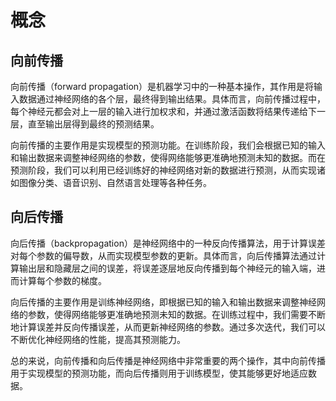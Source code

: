 # 概念

## 向前传播

向前传播（forward propagation）是机器学习中的一种基本操作，其作用是将输入数据通过神经网络的各个层，最终得到输出结果。具体而言，向前传播过程中，每个神经元都会对上一层的输入进行加权求和，并通过激活函数将结果传递给下一层，直至输出层得到最终的预测结果。

向前传播的主要作用是实现模型的预测功能。在训练阶段，我们会根据已知的输入和输出数据来调整神经网络的参数，使得网络能够更准确地预测未知的数据。而在预测阶段，我们可以利用已经训练好的神经网络对新的数据进行预测，从而实现诸如图像分类、语音识别、自然语言处理等各种任务。

## **向后传播**

向后传播（backpropagation）是神经网络中的一种反向传播算法，用于计算误差对每个参数的偏导数，从而实现模型参数的更新。具体而言，向后传播算法通过计算输出层和隐藏层之间的误差，将误差逐层地反向传播到每个神经元的输入端，进而计算每个参数的梯度。

向后传播的主要作用是训练神经网络，即根据已知的输入和输出数据来调整神经网络的参数，使得网络能够更准确地预测未知的数据。在训练过程中，我们需要不断地计算误差并反向传播误差，从而更新神经网络的参数。通过多次迭代，我们可以不断优化神经网络的性能，提高其预测能力。

总的来说，向前传播和向后传播是神经网络中非常重要的两个操作，其中向前传播用于实现模型的预测功能，而向后传播则用于训练模型，使其能够更好地适应数据。

